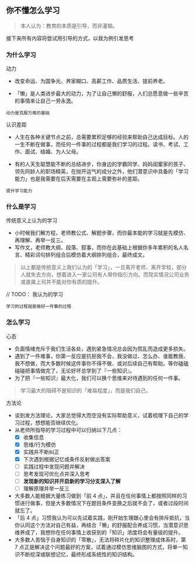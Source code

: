 ## 你不懂怎么学习

> 本人认为：教育的本质是引导，而非灌输。

接下来所有内容将尝试用引导的方式，以我为例引发思考

### 为什么学习

动力

- 改变命运、为国争光、养家糊口、高薪工作、品质生活、提前养老。

- 「懒」是人类进步最大的动力，为了让自己懒的舒服，人们总愿意做一些辛苦的事情来让自己一劳永逸。

```
动力是克服万难的基础
```

认识差距

- 人生在各种关键节点之前，总需要累积足够的经验来帮助自己达成目标。人的一生不断在做事，而任何一件事的过程都是我们学习的过程。读书、考试、工作、面试、结婚、为人父母。

- 有的人天生聪慧能不断的总结进步，你身边的学霸同学、妈妈闺蜜家的孩子、领先同龄人的职场精英，在抛开运气的成分之外，他们潜意识中具备的「学习能力」也是我需要在后天需要在主观上需要弥补的差距。

```
提升学习能力
```

### 什么是学习

传统意义上认为的学习

- 小时候我们解方程，老师教公式、解题步骤，而你最本能的学习就是先模仿、再理解、再举一反三。
- 写作文，老师教大纲、段落、叙事，而你在此基础上根据你多年累积的名人名言、精彩词句排列组合后模仿着大纲排列组合，最终成文。

> 以上都是传统意义上我们认为的「学习」，一旦离开老师、离开学校，部分人就失去方向，想着进入一家公司有人带你指引方向。而现实情况公司业务或直属上司并不能对你有质的提升。

// TODO： 我认为的学习

```
学习的过程就是做好一件事的过程
```

### 怎么学习

心态

- 负面情绪充斥于我们生活各处，遇到紧急情况总会因为慌乱而造成更多损失。
- 遇到了一件难事，你第一反应是抗拒我不会，我没做过、怎么办、谁能教我、我不想做，而大多数时候这件事你不得不做、或对后续自己有帮助。等你磕磕碰碰把事情做完了，无论好坏总学到了『一些知识』。
- 为了把『一些知识』最大化，我们可以换个思维来对待遇到的任何一件事。

> 学习最大的阻碍不是知识的「难易程度」，而是我们自己。

方法论

- 谈到发方法理论，大家总觉得大而空没有实际帮助意义，试着梳理下自己的学习过程，想想能否继续优化。
- 从老师所指导的学习过程中可以归纳以下几点：
  - [x] 收集信息
  - [x] 思维/行为模仿
  - [x] 实践并不断纠正
  - [x] 下次遇到根据记忆或条件反射做出答案
  - [ ] 实践过程中发现问题并解决
  - [ ] 思考发现可优化点并深入思考
  - [ ] **发现新的知识并开启新的学习分支深入了解**
  - [ ] 理解原理并举一反三
- 大多数人能根据大量练习做到「前 4 点」，并且在任何事情上都按照同样的习惯进行做事，但是大多数情况下在题目条件变换之后就不会了，或者过段时间就忘了。
- 「后 4 点」习惯我认为可以先试着实践，刚开始生理跟心里会有排斥抵抗，当你认同这个方法对自己有益，再结合「懒」的舒服配合养成习惯，当潜意识思维养成了，我想你在任何事情上收获到的「知识」浓度将会有量级的提升。
- 大多数人苦恼于自身知识的「零散」，无法将碎片化的知识整理成体系时，第 7 点正是解决这个问题最好的方案，试着通过模仿思维脑图的方式，将单一知识不断挖深或联想记忆，最终形成系统性的知识结构。
